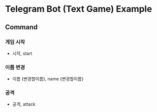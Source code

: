 # Telegram Bot (Text Game) Example

## Command

### 게임 시작
- 시작, start

### 이름 변경
- 이름 {변경할이름}, name {변경할이름}

### 공격
- 공격, attack
